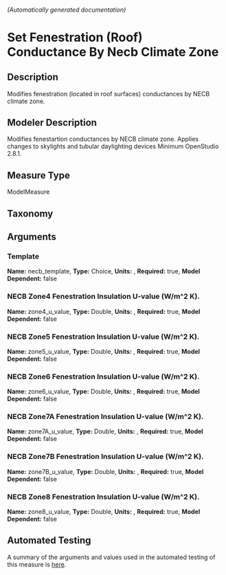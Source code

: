 

###### (Automatically generated documentation)

# Set Fenestration (Roof) Conductance By Necb Climate Zone

## Description
Modifies fenestration (located in roof surfaces) conductances by NECB climate zone.

## Modeler Description
Modifies fenestartion conductances by NECB climate zone. Applies changes to skylights and tubular daylighting devices Minimum OpenStudio 2.8.1.

## Measure Type
ModelMeasure

## Taxonomy


## Arguments


### Template

**Name:** necb_template,
**Type:** Choice,
**Units:** ,
**Required:** true,
**Model Dependent:** false

### NECB Zone4 Fenestration Insulation U-value (W/m^2 K).

**Name:** zone4_u_value,
**Type:** Double,
**Units:** ,
**Required:** true,
**Model Dependent:** false

### NECB Zone5 Fenestration Insulation U-value (W/m^2 K).

**Name:** zone5_u_value,
**Type:** Double,
**Units:** ,
**Required:** true,
**Model Dependent:** false

### NECB Zone6 Fenestration Insulation U-value (W/m^2 K).

**Name:** zone6_u_value,
**Type:** Double,
**Units:** ,
**Required:** true,
**Model Dependent:** false

### NECB Zone7A Fenestration Insulation U-value (W/m^2 K).

**Name:** zone7A_u_value,
**Type:** Double,
**Units:** ,
**Required:** true,
**Model Dependent:** false

### NECB Zone7B Fenestration Insulation U-value (W/m^2 K).

**Name:** zone7B_u_value,
**Type:** Double,
**Units:** ,
**Required:** true,
**Model Dependent:** false

### NECB Zone8 Fenestration Insulation U-value (W/m^2 K).

**Name:** zone8_u_value,
**Type:** Double,
**Units:** ,
**Required:** true,
**Model Dependent:** false






## Automated Testing
A summary of the arguments and values used in the automated testing of this measure is [here](./tests/README.md).
